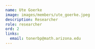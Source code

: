 ```yaml
---
name: Ute Goerke
image: images/members/ute_goerke.jpeg
description: Researcher
role: researcher
ord: 2
links:
  email: tonerbp@math.arizona.edu
---
```

